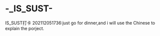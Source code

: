 # -_IS_SUST-
IS_SUST打卡
202112051736:just go for dinner,and i will use the Chinese to explain the porject.

